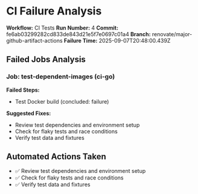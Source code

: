 # CI Failure Analysis

**Workflow:** CI Tests
**Run Number:** 4
**Commit:** fe6ab03299282cd833de843d21e5f7e0697c01a4
**Branch:** renovate/major-github-artifact-actions
**Failure Time:** 2025-09-07T20:48:00.439Z

## Failed Jobs Analysis

### Job: test-dependent-images (ci-go)
**Failed Steps:**
- Test Docker build (concluded: failure)

**Suggested Fixes:**
- Review test dependencies and environment setup
- Check for flaky tests and race conditions
- Verify test data and fixtures

## Automated Actions Taken
- ✅ Review test dependencies and environment setup
- ✅ Check for flaky tests and race conditions
- ✅ Verify test data and fixtures
